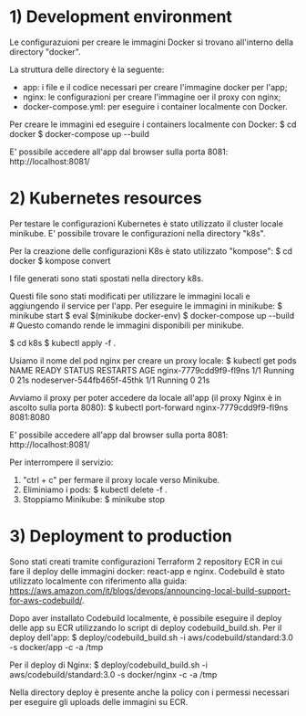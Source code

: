 # 1) Development environment
Le configurazuioni per creare le immagini Docker si trovano all'interno della directory "docker".

La struttura delle directory è la seguente:
- app: i file e il codice necessari per creare l'immagine docker per l'app;
- nginx: le configurazioni per creare l'immagine oer il proxy con nginx;
- docker-compose.yml: per eseguire i container localmente con Docker.

Per creare le immagini ed eseguire i containers localmente con Docker:
$ cd docker
$ docker-compose up --build

E' possibile accedere all'app dal browser sulla porta 8081: http://localhost:8081/

# 2) Kubernetes resources
Per testare le configurazioni Kubernetes è stato utilizzato il cluster locale minikube.
E' possibile trovare le configurazioni nella directory "k8s".

Per la creazione delle configurazioni K8s è stato utilizzato "kompose":
$ cd docker
$ kompose convert

I file generati sono stati spostati nella directory k8s.

Questi file sono stati modificati per utilizzare le immagini locali e aggiungendo il service per l'app.
Per eseguire le immagini in minikube:
$ minikube start
$ eval $(minikube docker-env)
$ docker-compose up --build # Questo comando rende le immagini disponibili per minikube.

$ cd k8s
$ kubectl apply -f .

Usiamo il nome del pod nginx per creare un proxy locale:
$ kubectl get pods
   NAME                         READY   STATUS    RESTARTS   AGE
   nginx-7779cdd9f9-fl9ns       1/1     Running   0          21s
   nodeserver-544fb465f-45thk   1/1     Running   0          21s

Avviamo il proxy per poter accedere da locale all'app (il proxy Nginx è in ascolto sulla porta 8080):
$ kubectl port-forward nginx-7779cdd9f9-fl9ns 8081:8080

E' possibile accedere all'app dal browser sulla porta 8081: http://localhost:8081/

Per interrompere il servizio:
1) "ctrl + c" per fermare il proxy locale verso Minikube.
2) Eliminiamo i pods:
$ kubectl delete -f .
3) Stoppiamo Minikube:
$ minikube stop

# 3) Deployment to production
Sono stati creati tramite configurazioni Terraform 2 repository ECR in cui fare il deploy delle immagini docker: react-app e nginx.
Codebuild è stato utilizzato localmente con riferimento alla guida: https://aws.amazon.com/it/blogs/devops/announcing-local-build-support-for-aws-codebuild/.

Dopo aver installato Codebuild localmente, è possibile eseguire il deploy delle app su ECR utilizzando lo script di deploy codebuild_build.sh.
Per il deploy dell'app:
$ deploy/codebuild_build.sh -i aws/codebuild/standard:3.0 -s docker/app -c -a /tmp

Per il deploy di Nginx:
$ deploy/codebuild_build.sh -i aws/codebuild/standard:3.0 -s docker/nginx -c -a /tmp

Nella directory deploy è presente anche la policy con i permessi necessari per eseguire gli uploads delle immagini su ECR.


